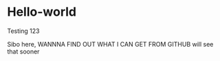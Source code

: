 # Hello-world
Testing 123

Sibo here, WANNNA FIND OUT WHAT I CAN GET FROM GITHUB
will see that sooner
